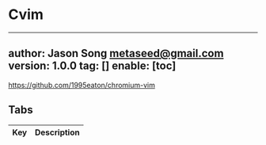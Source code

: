 # Cvim
---
author: Jason Song <metaseed@gmail.com>
version: 1.0.0
tag: []
enable: [toc]
---

https://github.com/1995eaton/chromium-vim

## Tabs


Key|Description
-|-
